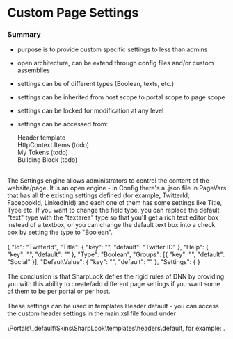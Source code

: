 # Custom Page Settings


### Summary

* purpose is to provide custom specific settings to less than admins

* open architecture, can be extend through config files and/or custom assemblies

* settings can be of different types (Boolean, texts, etc.)

* settings can be inherited from host scope to portal scope to page scope

* settings can be locked for modification at any level

* settings can be accessed from: 

    Header template
    <br />
    HttpContext.Items (todo)
    <br />
    My Tokens (todo)
    <br />
    Building Block (todo)
    
<br />
The Settings engine allows administrators to control the content of the website/page. It is an open engine - in Config there's a .json file in PageVars that has all the existing settings defined (for example, TwitterId, FacebookId, LinkedInId) and each one of them has some settings like Title, Type etc. If you want to change the field type, you can replace the default "text" type with the "textarea" type so that you'll get a rich text editor box instead of a textbox, or you can change the default text box into a check box by setting the type to "Boolean". 
<br />
<br />
{
"Id": "TwitterId",
"Title": { "key": "", "default": "Twitter ID" },
"Help": { "key": "", "default": "" },
"Type": "Boolean",
"Groups": [{ "key": "", "default": "Social" }],
"DefaultValue": { "key": "", "default": "" },
"Settings": {
}
<br />
<br />
The conclusion is that SharpLook defies the rigid rules of DNN by providing you with this ability to create/add different page settings if you want some of them to be per portal or per host. 
<br />
<br />
These settings can be used in templates Header default - you can access the custom header settings in the main.xsl file found under
<br />
<br />
\Portals\_default\Skins\SharpLook\templates\headers\default, for example:
  <xsl:value-of select="/SharpLookConfig/Settings/FacebookId/Value"/>. 